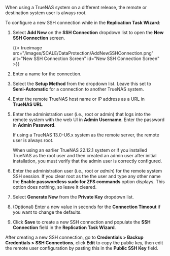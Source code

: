 &NewLine;
When using a TrueNAS system on a different release, the remote or destination system user is always root. 

To configure a new SSH connection while in the **Replication Task Wizard**:

1. Select **Add New** on the **SSH Connection** dropdown list to open the **New SSH Connection** screen.

   {{< trueimage src="/images/SCALE/DataProtection/AddNewSSHConnection.png" alt="New SSH Connection Screen" id="New SSH Connection Screen" >}}

2. Enter a name for the connection.
   
3. Select the **Setup Method** from the dropdown list. Leave this set to **Semi-Automatic** for a connection to another TrueNAS system.

4. Enter the remote TrueNAS host name or IP address as a URL in **TrueNAS URL**.   

5. Enter the administration user (i.e., root or admin) that logs into the remote system with the web UI in **Admin Username**. 
   Enter the password in **Admin Password**.
   
   If using a TrueNAS 13.0-U6.x system as the remote server, the remote user is always root.

   When using an earlier TrueNAS 22.12.1 system or if you installed TrueNAS as the root user and then created an admin user after initial installation, you must verify that the admin user is correctly configured.

6. Enter the administration user (i.e., root or *admin*) for the remote system SSH session. 
   If you clear root as the the user and type any other name the **Enable passwordless sudo for ZFS commands** option displays. 
   This option does nothing, so leave it cleared.

7. Select **Generate New** from the **Private Key** dropdown list.

8. (Optional) Enter a new value in seconds for the **Connection Timeout** if you want to change the defaults.

9. Click **Save** to create a new SSH connection and populate the **SSH Connection** field in the **Replication Task Wizard**.

After creating a new SSH connection, go to **Credentials > Backup Credentials > SSH Connections**, click **Edit** to copy the public key, then edit the remote user configuration by pasting this in the **Public SSH Key** field.